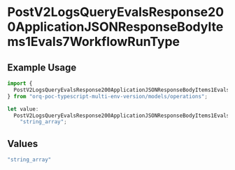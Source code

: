 # PostV2LogsQueryEvalsResponse200ApplicationJSONResponseBodyItems1Evals7WorkflowRunType

## Example Usage

```typescript
import {
  PostV2LogsQueryEvalsResponse200ApplicationJSONResponseBodyItems1Evals7WorkflowRunType,
} from "orq-poc-typescript-multi-env-version/models/operations";

let value:
  PostV2LogsQueryEvalsResponse200ApplicationJSONResponseBodyItems1Evals7WorkflowRunType =
    "string_array";
```

## Values

```typescript
"string_array"
```